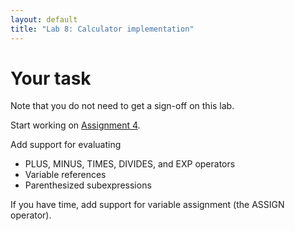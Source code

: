 ```yaml
---
layout: default
title: "Lab 8: Calculator implementation"
---
```


# Your task

Note that you do not need to get a sign-off on this lab.

Start working on [Assignment 4](assign/assign04.html).

Add support for evaluating

* PLUS, MINUS, TIMES, DIVIDES, and EXP operators
* Variable references
* Parenthesized subexpressions

If you have time, add support for variable assignment (the ASSIGN operator).
